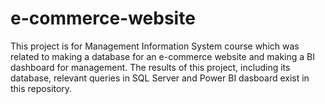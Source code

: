 # e-commerce-website
This project is for Management Information System course which was related to making a database for an e-commerce website and making a BI dashboard for management. The results of this project, including its database, relevant queries in SQL Server and Power BI dasboard exist in this repository.
